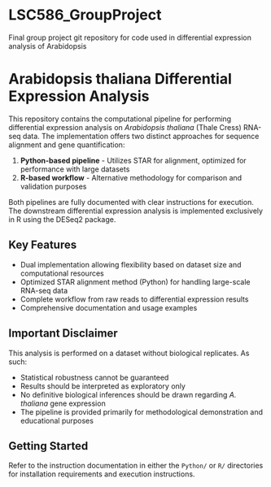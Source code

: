 # LSC586_GroupProject
Final group project git repository for code used in differential expression analysis of Arabidopsis

# Arabidopsis thaliana Differential Expression Analysis

This repository contains the computational pipeline for performing differential expression analysis on _Arabidopsis thaliana_ (Thale Cress) RNA-seq data. The implementation offers two distinct approaches for sequence alignment and gene quantification:

1. **Python-based pipeline** - Utilizes STAR for alignment, optimized for performance with large datasets
2. **R-based workflow** - Alternative methodology for comparison and validation purposes

Both pipelines are fully documented with clear instructions for execution. The downstream differential expression analysis is implemented exclusively in R using the DESeq2 package.

## Key Features

- Dual implementation allowing flexibility based on dataset size and computational resources
- Optimized STAR alignment method (Python) for handling large-scale RNA-seq data
- Complete workflow from raw reads to differential expression results
- Comprehensive documentation and usage examples

## Important Disclaimer

This analysis is performed on a dataset without biological replicates. As such:

- Statistical robustness cannot be guaranteed
- Results should be interpreted as exploratory only
- No definitive biological inferences should be drawn regarding _A. thaliana_ gene expression
- The pipeline is provided primarily for methodological demonstration and educational purposes

## Getting Started

Refer to the instruction documentation in either the `Python/` or `R/` directories for installation requirements and execution instructions.
